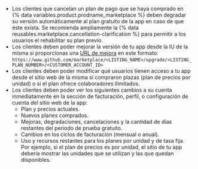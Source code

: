- Los clientes que cancelan un plan de pago que se haya comprado en {% data variables.product.prodname_marketplace %} deben degradar su versión automáticamente al plan gratuito de la app en caso de que éste exista. Se recomienda ampliamente la {% data reusables.marketplace.cancellation-clarification %} para permitir a los usuarios el rehabilitar su plan previo.
- Los clientes deben poder mejorar la versión de tu app desde la IU de la misma si proporcionas una [URL de mejora](/marketplace/integrating-with-the-github-marketplace-api/upgrading-and-downgrading-plans/#about-upgrade-urls) en este formato: `https://www.github.com/marketplace/<LISTING_NAME>/upgrade/<LISTING_PLAN_NUMBER>/<CUSTOMER_ACCOUNT_ID>`
- Los clientes deben poder modificar qué usuarios tienen acceso a tu app desde el sitio web de la misma si compraron plazas (plan de precios por unidad) o si el plan ofrece colaboradores ilimitados.
- Los clientes deben poder ver los siguientes cambios a su cuenta inmediatamente en la sección de facturación, perfil, o configuración de cuenta del sitio web de la app:
  - Plan y precios actuales.
  - Nuevos planes comprados.
  - Mejoras, degradaciones, cancelaciones y la cantidad de días restantes del periodo de prueba gratuito.
  - Cambios en los ciclos de facturación (mensual o anual).
  - Uso y recursos restantes para los planes por unidad y de tasa fija. Por ejemplo, si el plan de precios es por unidad, el sitio de tu app debería mostrar las unidades que se utilizan y las que quedan disponibles.
